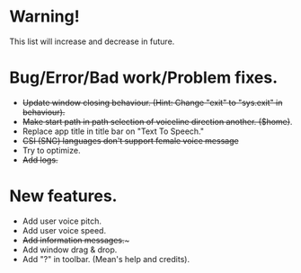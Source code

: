 # Warning!
This list will increase and decrease in future.

# Bug/Error/Bad work/Problem fixes.
- ~~Update window closing behaviour. (Hint: Change "exit" to "sys.exit" in behaviour).~~
- ~~Make start path in path selection of voiceline direction another. ($home)~~.
- Replace app title in title bar on "Text To Speech."
- ~~CSI (SNG) languages don't support female voice message~~
- Try to optimize.
- ~~Add logs.~~

# New features.
- Add user voice pitch.
- Add user voice speed.
- ~~Add information messages.~~~
- Add window drag & drop.
- Add "?" in toolbar. (Mean's help and credits).

